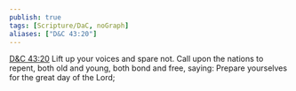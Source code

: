 ```yaml
---
publish: true
tags: [Scripture/DaC, noGraph]
aliases: ["D&C 43:20"]
---
```

[D&C 43:20](https://churchofjesuschrist.org/study/scriptures/dc-testament/dc/43?lang=eng&id=p20#p20) Lift up your voices and spare not. Call upon the nations to repent, both old and young, both bond and free, saying: Prepare yourselves for the great day of the Lord;
